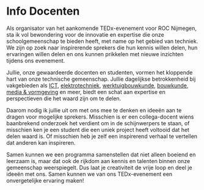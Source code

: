# Info Docenten

Als organisator van het aankomende TEDx-evenement voor ROC Nijmegen, sta ik vol bewondering voor de innovatie en expertise die onze schoolgemeenschap te bieden heeft, met name op het gebied van techniek. We zijn op zoek naar inspirerende sprekers die hun kennis willen delen, hun ervaringen willen delen en ons kunnen prikkelen met nieuwe inzichten tijdens ons evenement.

Jullie, onze gewaardeerde docenten en studenten, vormen het kloppende hart van onze technische gemeenschap. Jullie dagelijkse betrokkenheid bij vakgebieden als [ICT](team-ict-roc-nijmegen.md), [elektrotechniek](team-metaal-elektro-en-installatietechniek-roc-nijmegen.md), [werktuigbouwkunde](team-metaal-elektro-en-installatietechniek-roc-nijmegen.md), [bouwkunde](team-bouw-and-infra-roc-nijmegen.md), [media & vormgeving](team-media-vormgeving-roc-nijmegen.md) en meer, biedt een schat aan expertise en perspectieven die het waard zijn om te delen.

Daarom nodig ik jullie uit om met ons mee te denken en ideeën aan te dragen voor mogelijke sprekers. Misschien is er een collega-docent wiens baanbrekend onderzoek het verdient om in de schijnwerpers te staan, of misschien ken je een student die een uniek project heeft voltooid dat het delen waard is. Of misschien heb je zelf een inspirerend verhaal te vertellen dat anderen kan inspireren.

Samen kunnen we een programma samenstellen dat niet alleen boeiend en leerzaam is, maar dat ook de rijkdom aan kennis en talenten binnen onze gemeenschap weerspiegelt. Dus laat je creativiteit de vrije loop en deel je ideeën met ons. Samen kunnen we van ons TEDx-evenement een onvergetelijke ervaring maken!
